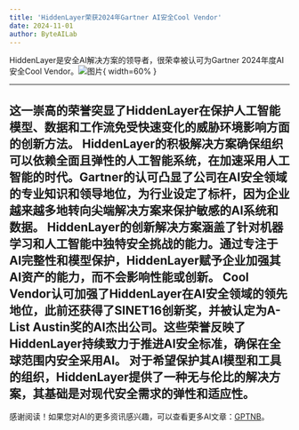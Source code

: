```yaml
---
title: 'HiddenLayer荣获2024年Gartner AI安全Cool Vendor'
date: 2024-11-01
author: ByteAILab
---
```


HiddenLayer是安全AI解决方案的领导者，很荣幸被认可为Gartner 2024年度AI安全Cool Vendor。![图片](https://ai-techpark.com/wp-content/uploads/2024/10/HiddenLayer-960x540.jpg){ width=60% }

---
这一崇高的荣誉突显了HiddenLayer在保护人工智能模型、数据和工作流免受快速变化的威胁环境影响方面的创新方法。
HiddenLayer的积极解决方案确保组织可以依赖全面且弹性的人工智能系统，在加速采用人工智能的时代。Gartner的认可凸显了公司在AI安全领域的专业知识和领导地位，为行业设定了标杆，因为企业越来越多地转向尖端解决方案来保护敏感的AI系统和数据。
HiddenLayer的创新解决方案涵盖了针对机器学习和人工智能中独特安全挑战的能力。通过专注于AI完整性和模型保护，HiddenLayer赋予企业加强其AI资产的能力，而不会影响性能或创新。
Cool Vendor认可加强了HiddenLayer在AI安全领域的领先地位，此前还获得了SINET16创新奖，并被认定为A-List Austin奖的AI杰出公司。这些荣誉反映了HiddenLayer持续致力于推进AI安全标准，确保在全球范围内安全采用AI。
对于希望保护其AI模型和工具的组织，HiddenLayer提供了一种无与伦比的解决方案，其基础是对现代安全需求的弹性和适应性。
---
感谢阅读！如果您对AI的更多资讯感兴趣，可以查看更多AI文章：[GPTNB](https://gptnb.com)。
